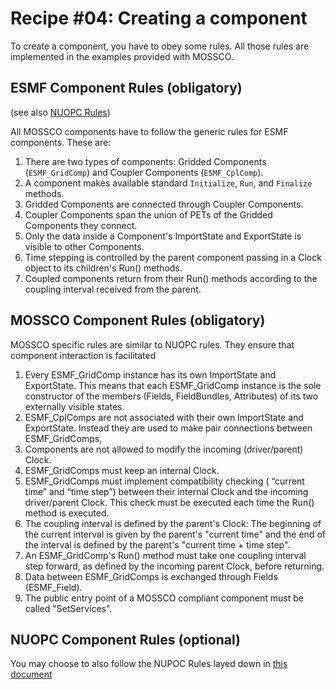 # Recipe #04: Creating a component

To create a component, you have to obey some rules.  All those rules are implemented in the examples provided with MOSSCO.

## ESMF Component Rules (obligatory)
(see also [NUOPC Rules](https://earthsystemcog.org/projects/nuopc/esmf2nuopc))

All MOSSCO components have to follow the generic rules for ESMF components. These are:

1. There are two types of components: Gridded Components (`ESMF_GridComp`) and Coupler Components (`ESMF_CplComp`).
2. A component makes available standard `Initialize`, `Run`, and `Finalize` methods. 
3. Gridded Components are connected through Coupler Components.
4. Coupler Components span the union of PETs of the Gridded Components they connect.
5. Only the data inside a Component's ImportState and ExportState is visible to other Components.
6. Time stepping is controlled by the parent component passing in a Clock object to its children's Run() methods.
7. Coupled components return from their Run() methods according to the coupling interval received from the parent.

## MOSSCO Component Rules (obligatory)

MOSSCO specific rules are similar to NUOPC rules.  They ensure that component interaction is facilitated

1. Every ESMF_GridComp instance has its own ImportState and ExportState. This means that each ESMF_GridComp instance is the sole constructor of the members (Fields, FieldBundles, Attributes) of its two externally visible states. 
2. ESMF_CplComps are not associated with their own ImportState and ExportState. Instead they are used to make pair connections between ESMF_GridComps,
3. Components are not allowed to modify the incoming (driver/parent) Clock.
4. ESMF_GridComps must keep an internal Clock.
5. ESMF_GridComps must implement compatibility checking ( “current time” and “time step”) between their internal Clock and the incoming driver/parent Clock. This check must be executed each time the Run() method is executed.
6. The coupling interval is defined by the parent's Clock: The beginning of the current interval is given by the parent's "current time" and the end of the interval is defined by the parent's "current time + time step".
7. An ESMF_GridComp's Run() method must take one coupling interval step forward, as defined by the incoming parent Clock, before returning.
8. Data between ESMF_GridComps is exchanged through Fields (ESMF_Field).
9. The public entry point of a MOSSCO compliant component must be called "SetServices".

## NUOPC Component Rules (optional)
You may choose to also follow the NUPOC Rules layed down in [this document](https://earthsystemcog.org/projects/nuopc/esmf2nuopc)

